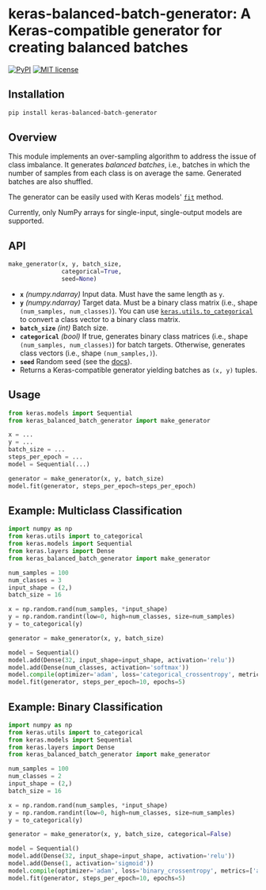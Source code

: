 # keras-balanced-batch-generator: A Keras-compatible generator for creating balanced batches

[![PyPI](https://img.shields.io/pypi/v/keras-balanced-batch-generator.svg)](https://pypi.org/project/keras-balanced-batch-generator/)
[![MIT license](https://img.shields.io/badge/license-MIT-brightgreen.svg)](https://opensource.org/licenses/MIT)

## Installation

```bash
pip install keras-balanced-batch-generator
```

## Overview

This module implements an over-sampling algorithm to address the issue of class imbalance.
It generates *balanced batches*, i.e., batches in which the number of samples from each class is on average the same.
Generated batches are also shuffled.

The generator can be easily used with Keras models'
[`fit`](https://keras.io/api/models/model_training_apis/#fit-method) method.

Currently, only NumPy arrays for single-input, single-output models are supported.

## API

```python
make_generator(x, y, batch_size,
               categorical=True,
               seed=None)
```

- **`x`** *(numpy.ndarray)* Input data. Must have the same length as `y`.
- **`y`** *(numpy.ndarray)* Target data. Must be a binary class matrix (i.e., shape `(num_samples, num_classes)`).
  You can use [`keras.utils.to_categorical`](https://keras.io/api/utils/python_utils/#to_categorical-function) to convert a class vector to a binary class matrix.
- **`batch_size`** *(int)* Batch size.
- **`categorical`** *(bool)* If true, generates binary class matrices (i.e., shape `(num_samples, num_classes)`) for batch targets.
  Otherwise, generates class vectors (i.e., shape `(num_samples,)`).
- **`seed`** Random seed (see the [docs](https://docs.python.org/3/library/random.html#random.seed)).
- Returns a Keras-compatible generator yielding batches as `(x, y)` tuples.

## Usage

```python
from keras.models import Sequential
from keras_balanced_batch_generator import make_generator

x = ...
y = ...
batch_size = ...
steps_per_epoch = ...
model = Sequential(...)

generator = make_generator(x, y, batch_size)
model.fit(generator, steps_per_epoch=steps_per_epoch)
```

## Example: Multiclass Classification

```python
import numpy as np
from keras.utils import to_categorical
from keras.models import Sequential
from keras.layers import Dense
from keras_balanced_batch_generator import make_generator

num_samples = 100
num_classes = 3
input_shape = (2,)
batch_size = 16

x = np.random.rand(num_samples, *input_shape)
y = np.random.randint(low=0, high=num_classes, size=num_samples)
y = to_categorical(y)

generator = make_generator(x, y, batch_size)

model = Sequential()
model.add(Dense(32, input_shape=input_shape, activation='relu'))
model.add(Dense(num_classes, activation='softmax'))
model.compile(optimizer='adam', loss='categorical_crossentropy', metrics=['accuracy'])
model.fit(generator, steps_per_epoch=10, epochs=5)
```

## Example: Binary Classification

```python
import numpy as np
from keras.utils import to_categorical
from keras.models import Sequential
from keras.layers import Dense
from keras_balanced_batch_generator import make_generator

num_samples = 100
num_classes = 2
input_shape = (2,)
batch_size = 16

x = np.random.rand(num_samples, *input_shape)
y = np.random.randint(low=0, high=num_classes, size=num_samples)
y = to_categorical(y)

generator = make_generator(x, y, batch_size, categorical=False)

model = Sequential()
model.add(Dense(32, input_shape=input_shape, activation='relu'))
model.add(Dense(1, activation='sigmoid'))
model.compile(optimizer='adam', loss='binary_crossentropy', metrics=['accuracy'])
model.fit(generator, steps_per_epoch=10, epochs=5)
```
